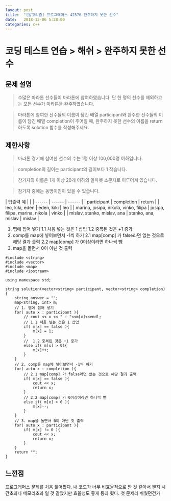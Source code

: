 ```yaml
---
layout: post
title:  "[알고리즘] 프로그래머스 42576 완주하지 못한 선수"
date:   2018-12-06 5:28:00
categories: c++
---
```


# 코딩 테스트 연습 > 해쉬 > 완주하지 못한 선수 

## 문제 설명
> 수많은 마라톤 선수들이 마라톤에 참여하였습니다. 단 한 명의 선수를 제외하고는 모든 선수가 마라톤을 완주하였습니다.

> 마라톤에 참여한 선수들의 이름이 담긴 배열 participant와 완주한 선수들의 이름이 담긴 배열 completion이 주어질 때, 완주하지 못한 선수의 이름을 return 하도록 solution 함수를 작성해주세요.

## 제한사항
> 마라톤 경기에 참여한 선수의 수는 1명 이상 100,000명 이하입니다.

> completion의 길이는 participant의 길이보다 1 작습니다.

> 참가자의 이름은 1개 이상 20개 이하의 알파벳 소문자로 이루어져 있습니다.

> 참가자 중에는 동명이인이 있을 수 있습니다.

| 입출력 예 |  |
| ------ | ------ | ------ |
| participant | completion | return |
| leo, kiki, eden | eden, kiki | leo |
| marina, josipa, nikola, vinko, filipa | josipa, filipa, marina, nikola | vinko |
| mislav, stanko, mislav, ana | stanko, ana, mislav | mislav |

1. 맵에 집어 넣기
1.1 처음 넣는 것은 1 삽입
1.2 중복된 것은 +1 증가
2. comp를 map에 넣어보면서 -1씩 하기
2.1 map[comp] 가 false라면 없는 것으로 해당 결과 출력
2.2 map[comp] 가 0이상이라면 하나씩 뺌
3. map을 돌면서 0이 아닌 것 출력

```
#include <string>
#include <vector>
#include <map>
#include <iostream>

using namespace std;

string solution(vector<string> participant, vector<string> completion) {
    string answer = "";
    map<string, int> m;
    // 1. 맵에 집어 넣기
    for( auto x : participant ){
        // cout << x << " : "<<m[x]<<endl;
        // 1.1 처음 넣는 것은 1 삽입
        if( m[x] == false ){
            m[x] = 1;
        }
        //  1.2 중복된 것은 +1 증가
        else if( m[x] > 0){
            m[x]++;
        }
    }
    // 2. comp를 map에 넣어보면서 -1씩 하기
    for( auto x : completion ){
        // 2.1 map[comp] 가 false라면 없는 것으로 해당 결과 출력
        if( m[x] == false ){
            cout << x;
            return x;
        }
        // 2.2 map[comp] 가 0이상이라면 하나씩 뺌
        else if( m[x] > 0 ){
            m[x]--;
        }
    }
    // 3. map을 돌면서 0이 아닌 것 출력
    for( auto x : participant ){
        if( m[x] != 0 ){
            cout << x;
            return x;
        }
    }
    return "";
}
```

## 느낀점
프로그래머스 문제를 처음 풀어봤다. 내 코드가 너무 비효율적으로 짠 것 같아서 왠지 시간초과나 메모리초과 일 것 같았지만
효율성도 좋게 통과 됬다. 첫 문제라 쉬웠던건가 